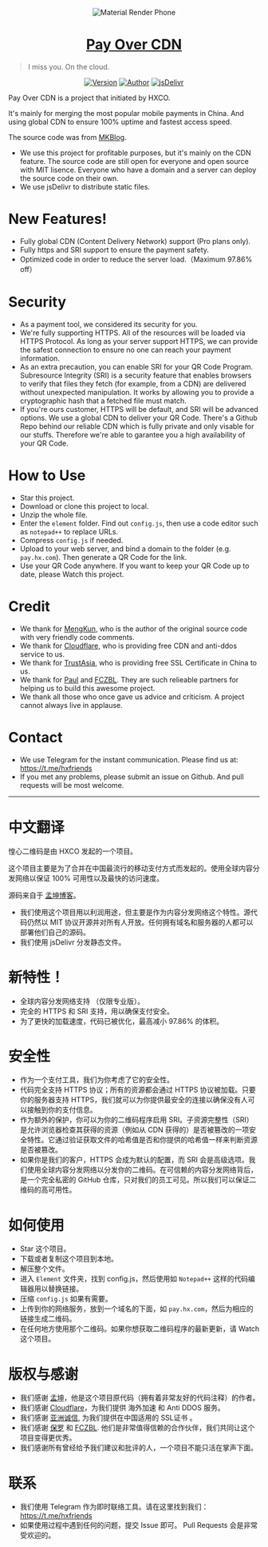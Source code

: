 <p align="center">
<img src="https://ws1.sinaimg.cn/large/0072Lfvtly1fqpoepo8wkj31hc0zktcl.jpg" alt="Material Render Phone">
</p>

<h1 align="center"><a href="https://qr.hxco.de" target="_blank">Pay Over CDN</a></h1>

> I miss you. On the cloud.

<p align="center">
  <a href="https://github.com/HXCO-QR/Pay_Over_CDN/releases" target="_blank"><img alt="Version" src="https://img.shields.io/badge/version-1.1.1-757575.svg?style=flat-square"/></a>
<a href="https://tech.hxco.de"><img alt="Author" src="https://img.shields.io/badge/author-Huangxin-red.svg?style=flat-square"/></a>
<a href="https://www.jsdelivr.com/package/gh/hxco-qr/pay_with_cdn" target="_blank" target="_blank"><img alt="jsDelivr" src="https://data.jsdelivr.com/v1/package/gh/hxco-qr/pay_with_cdn/badge"/></a>
</p>

Pay Over CDN is a project that initiated by HXCO. 

It's mainly for merging the most popular mobile payments in China. And using global CDN to ensure 100% uptime and fastest access speed. 

The source code was from [MKBlog](https://mkblog.cn). 
  - We use this project for profitable purposes, but it's mainly on the CDN feature. The source code are still open for everyone and open source with MIT lisence. Everyone who have a domain and a server can deploy the source code on their own.
  - We use jsDelivr to distribute static files.

# New Features!
  - Fully global CDN (Content Delivery Network) support (Pro plans only).
  - Fully https and SRI support to ensure the payment safety.
  - Optimized code in order to reduce the server load.（Maximum 97.86% off）
  
# Security
- As a payment tool, we considered its security for you.
- We're fully supporting HTTPS. All of the resources will be loaded via HTTPS Protocol. As long as your server support HTTPS, we can provide the safest connection to ensure no one can reach your payment information.
- As an extra precaution, you can enable SRI for your QR Code Program. Subresource Integrity (SRI) is a security feature that enables browsers to verify that files they fetch (for example, from a CDN) are delivered without unexpected manipulation. It works by allowing you to provide a cryptographic hash that a fetched file must match.
- If you're ours customer, HTTPS will be default, and SRI will be advanced options. We use a global CDN to deliver your QR Code. There's a Github Repo behind our reliable CDN which is fully private and only visable for our stuffs. Therefore we're able to garantee you a high availability of your QR Code.

# How to Use
- Star this project.
- Download or clone this project to local.
- Unzip the whole file.
- Enter the `element` folder. Find out `config.js`, then use a code editor such as `notepad++` to replace URLs.
- Compress `config.js` if needed.
- Upload to your web server, and bind a domain to the folder (e.g. `pay.hx.com`). Then generate a QR Code for the link.
- Use your QR Code anywhere. If you want to keep your QR Code up to date, please Watch this project.

# Credit
- We thank for <a href="https://mkblog.cn">MengKun</a>, who is the author of the original source code with very friendly code comments.
- We thank for <a href="https://www.cloudflare.com">Cloudflare,</a> who is providing free CDN and anti-ddos service to us.
- We thank for <a href="https://www.trustasia.com/">TrustAsia</a>, who is providing free SSL Certificate in China to us.
- We thank for <a href="https://paugram.com">Paul</a> and <a href="https://www.fczbl.vip">FCZBL</a>. They are such relieable partners for helping us to build this awesome project.
- We thank all those who once gave us advice and criticism. A project cannot always live in applause.

# Contact
- We use Telegram for the instant communication. Please find us at: <https://t.me/hxfriends>
- If you met any problems, please submit an issue on Github. And pull requests will be most welcome.

---

# 中文翻译

惶心二维码是由 HXCO 发起的一个项目。

这个项目主要是为了合并在中国最流行的移动支付方式而发起的。使用全球内容分发网络以保证 100% 可用性以及最快的访问速度。

源码来自于 [孟坤博客](https://mkblog.cn)。
  - 我们使用这个项目用以利润用途，但主要是作为内容分发网络这个特性。源代码仍然以 MIT 协议开源并对所有人开放。任何拥有域名和服务器的人都可以部署他们自己的源码。
  - 我们使用 jsDelivr 分发静态文件。

# 新特性！

  - 全球内容分发网络支持 （仅限专业版）。
  - 完全的 HTTPS 和 SRI 支持，用以确保支付安全。
  - 为了更快的加载速度，代码已被优化，最高减小 97.86% 的体积。
  
# 安全性
- 作为一个支付工具，我们为你考虑了它的安全性。
- 代码完全支持 HTTPS 协议；所有的资源都会通过 HTTPS 协议被加载。只要你的服务器支持 HTTPS，我们就可以为你提供最安全的连接以确保没有人可以接触到你的支付信息。 
- 作为额外的保护，你可以为你的二维码程序启用 SRI。子资源完整性（SRI）是允许浏览器检查其获得的资源（例如从 CDN 获得的）是否被篡改的一项安全特性。它通过验证获取文件的哈希值是否和你提供的哈希值一样来判断资源是否被篡改。
- 如果你是我们的客户，HTTPS 会成为默认的配置，而 SRI 会是高级选项。我们使用全球内容分发网络以分发你的二维码。在可信赖的内容分发网络背后，是一个完全私密的 GitHub 仓库，只对我们的员工可见。所以我们可以保证二维码的高可用性。

# 如何使用
- Star 这个项目。
- 下载或者复制这个项目到本地。
- 解压整个文件。
- 进入 `Element` 文件夹，找到 config.js，然后使用如 `Notepad++` 这样的代码编辑器用以替换链接。
- 压缩 `config.js` 如果有需要。
- 上传到你的网络服务，放到一个域名的下面，如 `pay.hx.com`，然后为相应的链接生成二维码。
- 在任何地方使用那个二维码。如果你想获取二维码程序的最新更新，请 Watch 这个项目。

# 版权与感谢
- 我们感谢 <a href="https://mkblog.cn">孟坤</a>，他是这个项目原代码（拥有着非常友好的代码注释）的作者。
- 我们感谢 <a href="https://www.cloudflare.com">Cloudflare</a>，为我们提供 海外加速 和 Anti DDOS 服务。
- 我们感谢 <a href="https://www.trustasia.com/">亚洲诚信</a>, 为我们提供在中国适用的 SSL证书 。
- 我们感谢 <a href="https://paugram.com">保罗</a> 和 <a href="https://www.fczbl.vip">FCZBL</a>. 他们是非常值得信赖的合作伙伴，我们共同让这个项目变得更优秀。
- 我们感谢所有曾经给予我们建议和批评的人，一个项目不能只活在掌声下面。

# 联系
- 我们使用 Telegram 作为即时联络工具。请在这里找到我们： <https://t.me/hxfriends>
- 如果使用过程中遇到任何的问题，提交 Issue 即可。 Pull Requests 会是非常受欢迎的。
